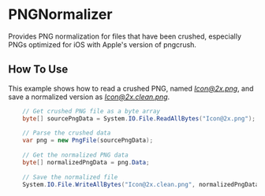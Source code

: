 # PNGNormalizer

Provides PNG normalization for files that have been crushed, especially PNGs optimized for iOS with Apple's version of pngcrush.

## How To Use
This example shows how to read a crushed PNG, named *Icon@2x.png*, and save a normalized version as *Icon@2x.clean.png*.

```C#
    // Get crushed PNG file as a byte array
    byte[] sourcePngData = System.IO.File.ReadAllBytes("Icon@2x.png");
  
    // Parse the crushed data
    var png = new PngFile(sourcePngData);
    
    // Get the normalized PNG data
    byte[] normalizedPngData = png.Data;
    
    // Save the normalized file
    System.IO.File.WriteAllBytes("Icon@2x.clean.png", normalizedPngData);
```
